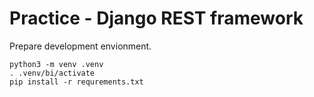 # Practice - Django REST framework

Prepare development envionment.
```
python3 -m venv .venv
. .venv/bi/activate
pip install -r requrements.txt
```

